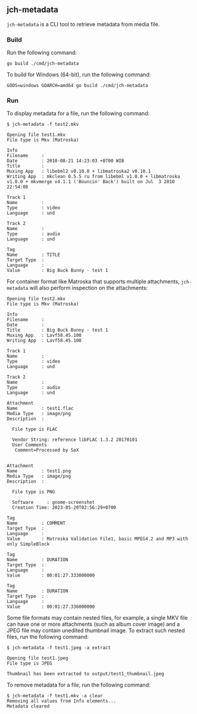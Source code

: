 ## jch-metadata

`jch-metadata` is a CLI tool to retrieve metadata from media file.

### Build

Run the following command:

```
go build ./cmd/jch-metadata
```

To build for Windows (64-bit), run the following command:

```
GOOS=windows GOARCH=amd64 go build ./cmd/jch-metadata
```

### Run

To display metadata for a file, run the following command:

```
$ jch-metadata -f test2.mkv

Opening file test1.mkv
File type is Mkv (Matroska)

Info
Filename     : 
Date         : 2010-08-21 14:23:03 +0700 WIB
Title        : 
Muxing App   : libebml2 v0.10.0 + libmatroska2 v0.10.1
Writing App  : mkclean 0.5.5 ru from libebml v1.0.0 + libmatroska v1.0.0 + mkvmerge v4.1.1 ('Bouncin' Back') built on Jul  3 2010 22:54:08

Track 1
Name         : 
Type         : video
Language     : und

Track 2
Name         : 
Type         : audio
Language     : und

Tag
Name         : TITLE
Target Type  : 
Language     : 
Value        : Big Buck Bunny - test 1
```

For container format like Matroska that supports multiple attachments, `jch-metadata` will also perform inspection on the attachments:

```
Opening file test2.mkv
File type is Mkv (Matroska)

Info
Filename     : 
Date         : 
Title        : Big Buck Bunny - test 1
Muxing App   : Lavf58.45.100
Writing App  : Lavf58.45.100

Track 1
Name         : 
Type         : video
Language     : und

Track 2
Name         : 
Type         : audio
Language     : und

Attachment
Name         : test1.flac
Media Type   : image/png
Description  : 

  File type is FLAC

  Vendor String: reference libFLAC 1.3.2 20170101
  User Comments
   Comment=Processed by SoX
  

Attachment
Name         : test1.png
Media Type   : image/png
Description  : 

  File type is PNG

  Software     : gnome-screenshot
  Creation Time: 2023-05-20T02:56:29+0700

Tag
Name         : COMMENT
Target Type  : 
Language     : 
Value        : Matroska Validation File1, basic MPEG4.2 and MP3 with only SimpleBlock

Tag
Name         : DURATION
Target Type  : 
Language     : 
Value        : 00:01:27.333000000

Tag
Name         : DURATION
Target Type  : 
Language     : 
Value        : 00:01:27.336000000
```

Some file formats may contain nested files, for example, a single MKV file can have one or more attachments (such as album cover image) and a JPEG file may contain unedited thumbnail image.  To extract such nested files, run the following command:

```
$ jch-metadata -f test1.jpeg -a extract

Opening file test1.jpeg
File type is JPEG

Thumbnail has been extracted to output/test1_thumbnail.jpeg
```

To remove metadata for a file, run the following command:

```
$ jch-metadata -f test1.mkv -a clear
Removing all values from Info elements...
Metadata cleared
```
